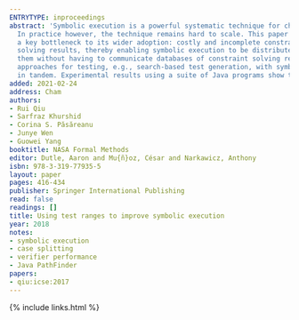 ```yaml
---
ENTRYTYPE: inproceedings
abstract: 'Symbolic execution is a powerful systematic technique for checking programs, which has received a lot of research attention during the last decade.
  In practice however, the technique remains hard to scale. This paper introduces SynergiSE, a novel approach to improve symbolic execution by tackling
  a key bottleneck to its wider adoption: costly and incomplete constraint solving. To mitigate the cost, SynergiSE introduces a succinct encoding of constraint
  solving results, thereby enabling symbolic execution to be distributed among different workers while sharing and re-using constraint solving results among
  them without having to communicate databases of constraint solving results. To mitigate the incompleteness, SynergiSE introduces an integration of complementary
  approaches for testing, e.g., search-based test generation, with symbolic execution, thereby enabling symbolic execution and other techniques to apply
  in tandem. Experimental results using a suite of Java programs show that SynergiSE presents a promising approach for improving symbolic execution.'
added: 2021-02-24
address: Cham
authors:
- Rui Qiu
- Sarfraz Khurshid
- Corina S. Păsăreanu
- Junye Wen
- Guowei Yang
booktitle: NASA Formal Methods
editor: Dutle, Aaron and Mu{ñ}oz, César and Narkawicz, Anthony
isbn: 978-3-319-77935-5
layout: paper
pages: 416-434
publisher: Springer International Publishing
read: false
readings: []
title: Using test ranges to improve symbolic execution
year: 2018
notes:
- symbolic execution
- case splitting
- verifier performance
- Java PathFinder
papers:
- qiu:icse:2017
---
```

{% include links.html %}
